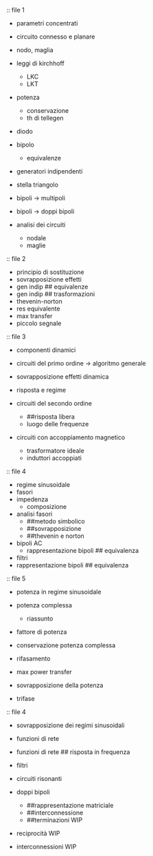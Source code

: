 

:: file 1 
- parametri concentrati
- circuito connesso e planare
- nodo, maglia
- leggi di kirchhoff 
	- LKC
	- LKT
- potenza
	- conservazione
	- th di tellegen

- diodo

- bipolo
	- equivalenze
- generatori indipendenti
- stella triangolo
- bipoli -> multipoli
- bipoli -> doppi bipoli

- analisi dei circuiti
	- nodale
	- maglie


:: file 2
- principio di sostituzione
- sovrapposizione effetti
- gen indip ## equivalenze 
- gen indip ## trasformazioni
- thevenin-norton
- res equivalente
- max transfer
- piccolo segnale

:: file 3
- componenti dinamici
- circuiti del primo ordine -> algoritmo generale
- sovrapposizione effetti dinamica
- risposta e regime

- circuiti del secondo ordine
	- ##risposta libera
	- luogo delle frequenze

- circuiti con accoppiamento magnetico
	- trasformatore ideale
	- induttori accoppiati

:: file 4
- regime sinusoidale
- fasori
- impedenza
	- composizione
- analisi fasori
	- ##metodo simbolico
	- ##sovrapposizione
	- ##thevenin e norton
- bipoli AC 
	- rappresentazione bipoli ## equivalenza
- filtri
- rappresentazione bipoli ## equivalenza

:: file 5
- potenza in regime sinusoidale
- potenza complessa
	- riassunto
- fattore di potenza
- conservazione potenza complessa

- rifasamento

- max power transfer
- sovrapposizione della potenza

- trifase

:: file 4
- sovrapposizione dei regimi sinusoidali
- funzioni di rete
- funzioni di rete ## risposta in frequenza
- filtri
- circuiti risonanti

- doppi bipoli
	- ##rappresentazione matriciale
	- ##interconnessione
	- ##terminazioni WIP
- reciprocità WIP
- interconnessioni WIP